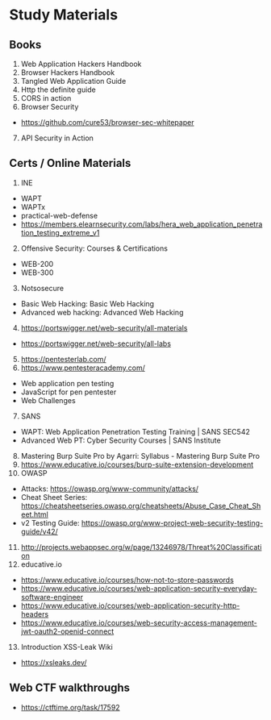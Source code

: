 # Study Materials

## Books
1. Web Application Hackers Handbook
2. Browser Hackers Handbook
3. Tangled Web Application Guide
4. Http the definite guide
5. CORS in action
6. Browser Security
  - https://github.com/cure53/browser-sec-whitepaper
7. API Security in Action


## Certs / Online Materials
1. INE
  - WAPT
  - WAPTx
  - practical-web-defense 
  - https://members.elearnsecurity.com/labs/hera_web_application_penetration_testing_extreme_v1 
2. Offensive Security: Courses & Certifications 
  - WEB-200
  - WEB-300
3. Notsosecure
  - Basic Web Hacking: Basic Web Hacking 
  - Advanced web hacking: Advanced Web Hacking 
4. https://portswigger.net/web-security/all-materials
  - https://portswigger.net/web-security/all-labs
5. https://pentesterlab.com/
6. https://www.pentesteracademy.com/
  - Web application pen testing
  - JavaScript for pen pentester
  - Web Challenges
7. SANS
  - WAPT: Web Application Penetration Testing Training | SANS SEC542 
  - Advanced Web PT: Cyber Security Courses | SANS Institute 
8. Mastering Burp Suite Pro by Agarri: Syllabus - Mastering Burp Suite Pro
9. https://www.educative.io/courses/burp-suite-extension-development
10. OWASP
  - Attacks: https://owasp.org/www-community/attacks/
  - Cheat Sheet Series: https://cheatsheetseries.owasp.org/cheatsheets/Abuse_Case_Cheat_Sheet.html
  - v2 Testing Guide: https://owasp.org/www-project-web-security-testing-guide/v42/
11. http://projects.webappsec.org/w/page/13246978/Threat%20Classification
12. educative.io
  - https://www.educative.io/courses/how-not-to-store-passwords
  - https://www.educative.io/courses/web-application-security-everyday-software-engineer
  - https://www.educative.io/courses/web-application-security-http-headers
  - https://www.educative.io/courses/web-security-access-management-jwt-oauth2-openid-connect
13. Introduction XSS-Leak Wiki
  - https://xsleaks.dev/
  

## Web CTF walkthroughs
  - https://ctftime.org/task/17592
